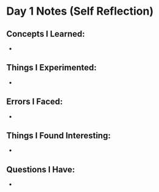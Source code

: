 # Day 1 Notes (Self Reflection)

## Concepts I Learned:
- 

## Things I Experimented:
- 

## Errors I Faced:
- 

## Things I Found Interesting:
- 

## Questions I Have:
- 
